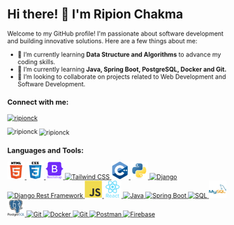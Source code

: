 # Hi there! 👋 I'm Ripion Chakma

Welcome to my GitHub profile! I'm passionate about software development and building innovative solutions. Here are a few things about me:

- 🔭 I’m currently learning **Data Structure and Algorithms** to advance my coding skills.
- 🌱 I’m currently learning **Java, Spring Boot, PostgreSQL, Docker and Git.**
- 👯 I’m looking to collaborate on projects related to Web Development and Software Development.


<h3 align="left">Connect with me:</h3>
<p align="left">
<a href="https://linkedin.com/in/ripionck" target="blank"><img align="center" src="https://raw.githubusercontent.com/rahuldkjain/github-profile-readme-generator/master/src/images/icons/Social/linked-in-alt.svg" alt="ripionck" height="30" width="40" /></a>
</p>

<p><img align="left" src="https://github-readme-stats.vercel.app/api/top-langs?username=ripionck&show_icons=true&locale=en&layout=compact" alt="ripionck" /></p>

<p>&nbsp;<img align="center" src="https://github-readme-stats.vercel.app/api?username=ripionck&show_icons=true&locale=en" alt="ripionck" /></p>



<h3 align="left">Languages and Tools:</h3>
<p align="left">
    <a href="https://www.w3.org/html/" target="_blank" rel="noreferrer">
        <img src="https://raw.githubusercontent.com/devicons/devicon/master/icons/html5/html5-original-wordmark.svg" alt="HTML5" width="40" height="40"/>
    </a>
    <a href="https://www.w3schools.com/css/" target="_blank" rel="noreferrer">
        <img src="https://raw.githubusercontent.com/devicons/devicon/master/icons/css3/css3-original-wordmark.svg" alt="CSS3" width="40" height="40"/>
    </a>
    <a href="https://getbootstrap.com" target="_blank" rel="noreferrer">
        <img src="https://raw.githubusercontent.com/devicons/devicon/master/icons/bootstrap/bootstrap-plain-wordmark.svg" alt="Bootstrap" width="40" height="40"/>
    </a>
    <a href="https://tailwindcss.com/" target="_blank" rel="noreferrer">
        <img src="https://www.vectorlogo.zone/logos/tailwindcss/tailwindcss-icon.svg" alt="Tailwind CSS" width="40" height="40"/>
    </a>
    <a href="https://www.w3schools.com/cpp/" target="_blank" rel="noreferrer">
        <img src="https://raw.githubusercontent.com/devicons/devicon/master/icons/cplusplus/cplusplus-original.svg" alt="C++" width="40" height="40"/>
    </a>
    <a href="https://www.python.org" target="_blank" rel="noreferrer">
        <img src="https://raw.githubusercontent.com/devicons/devicon/master/icons/python/python-original.svg" alt="Python" width="40" height="40"/>
    </a>
    <a href="https://www.djangoproject.com/" target="_blank" rel="noreferrer">
        <img src="https://cdn.worldvectorlogo.com/logos/django.svg" alt="Django" width="40" height="40"/>
    </a>
    <a href="https://www.django-rest-framework.org/" target="_blank" rel="noreferrer">
        <img src="https://icon.icepanel.io/Technology/svg/Django-REST.svg" alt="Django Rest Framework" width="40" height="40"/>
    </a>
    <a href="https://developer.mozilla.org/en-US/docs/Web/JavaScript" target="_blank" rel="noreferrer">
        <img src="https://raw.githubusercontent.com/devicons/devicon/master/icons/javascript/javascript-original.svg" alt="JavaScript" width="40" height="40"/>
    </a>
    <a href="https://reactjs.org/" target="_blank" rel="noreferrer">
        <img src="https://raw.githubusercontent.com/devicons/devicon/master/icons/react/react-original-wordmark.svg" alt="React" width="40" height="40"/>
    </a>
    <a href="https://www.java.com/en/" target="_blank" rel="noreferrer">
        <img src="https://www.vectorlogo.zone/logos/java/java-icon.svg" alt="Java" width="40" height="40"/>
    </a>
    <a href="https://spring.io/projects/spring-boot" target="_blank" rel="noreferrer">
      <img src="https://www.vectorlogo.zone/logos/springio/springio-icon.svg" alt="Spring Boot" width="40" height="40"/>
    </a>
     <a href="https://www.mysql.com/" target="_blank" rel="noreferrer">
        <img src="https://icon.icepanel.io/Technology/svg/Azure-SQL-Database.svg" alt="SQL" width="40" height="40"/>
    </a>
    <a href="https://www.mysql.com/" target="_blank" rel="noreferrer">
        <img src="https://raw.githubusercontent.com/devicons/devicon/master/icons/mysql/mysql-original-wordmark.svg" alt="MySQL" width="40" height="40"/>
    </a>
    <a href="https://www.postgresql.org" target="_blank" rel="noreferrer">
        <img src="https://raw.githubusercontent.com/devicons/devicon/master/icons/postgresql/postgresql-original-wordmark.svg" alt="PostgreSQL" width="40" height="40"/>
    </a>
    <a href="https://git-scm.com/" target="_blank" rel="noreferrer">
        <img src="https://www.vectorlogo.zone/logos/git-scm/git-scm-icon.svg" alt="Git" width="40" height="40"/>
    </a>
    <a href="https://www.docker.com/" target="_blank" rel="noreferrer">
      <img src="https://www.vectorlogo.zone/logos/docker/docker-icon.svg" alt="Docker" width="40" height="40"/>
    </a>
    <a href="https://www.npmjs.com/" target="_blank" rel="noreferrer">
        <img src="https://icon.icepanel.io/Technology/svg/NPM.svg" alt="Git" width="40" height="40"/>
    </a>
    <a href="https://postman.com" target="_blank" rel="noreferrer">
        <img src="https://www.vectorlogo.zone/logos/getpostman/getpostman-icon.svg" alt="Postman" width="40" height="40"/>
    </a>
    <a href="https://firebase.google.com/" target="_blank" rel="noreferrer">
        <img src="https://www.vectorlogo.zone/logos/firebase/firebase-icon.svg" alt="Firebase" width="40" height="40"/>
    </a>
</p>
